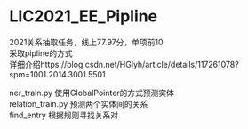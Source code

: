 # LIC2021_EE_Pipline

2021关系抽取任务，线上77.97分，单项前10  
采取pipline的方式  
详细介绍https://blog.csdn.net/HGlyh/article/details/117261078?spm=1001.2014.3001.5501
  
ner_train.py 使用GlobalPointer的方式预测实体  
relation_train.py 预测两个实体间的关系  
find_entry 根据规则寻找关系对  

